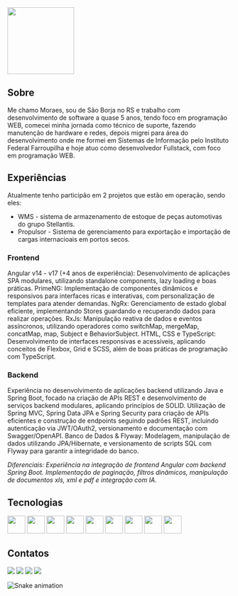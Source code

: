  <img width="150" heigh="150" src="https://github.com/user-attachments/assets/3d6023e9-3b7f-40d2-9626-546ac75cac48" />

## Sobre

Me chamo Moraes, sou de São Borja no RS e trabalho com desenvolvimento de software a quase 5 anos, tendo foco em programação WEB, comecei minha jornada como técnico de suporte, fazendo manutenção de hardware e redes, depois migrei para área do desenvolvimento onde me formei em Sistemas de Informação pelo Instituto Federal Farroupilha e hoje atuo como desenvolvedor Fullstack, com foco em programação WEB.

## Experiências

Atualmente tenho participão em 2 projetos que estão em operação, sendo eles:
- WMS - sistema de armazenamento de estoque de peças automotivas do grupo Stellantis.
- Propulsor - Sistema de gerenciamento para exportação e importação de cargas internacioais em portos secos.

### Frontend 
Angular v14 - v17 (+4 anos de experiência): Desenvolvimento de aplicações SPA modulares, utilizando standalone components, lazy loading e boas práticas. PrimeNG: Implementação de componentes dinâmicos e responsivos para interfaces ricas e interativas, com personalização de templates para atender demandas. NgRx: Gerenciamento de estado global eficiente, implementando Stores guardando e recuperando dados para realizar operações. RxJs: Manipulação reativa de dados e eventos assíncronos, utilizando operadores como switchMap, mergeMap, concatMap, map, Subject e BehaviorSubject. HTML, CSS e TypeScript: Desenvolvimento de interfaces responsivas e acessíveis, aplicando conceitos de Flexbox, Grid e SCSS, além de boas práticas de programação com TypeScript.

### Backend
Experiência no desenvolvimento de aplicações backend utilizando Java e Spring Boot, focado na criação de APIs REST e desenvolvimento de serviços backend modulares, aplicando princípios de SOLID.
Utilização de Spring MVC, Spring Data JPA e Spring Security para criação de APIs eficientes e construção de endpoints seguindo padrões REST, incluindo autenticação via JWT/OAuth2, versionamento e documentação com Swagger/OpenAPI. 
Banco de Dados & Flyway: Modelagem, manipulação de dados utilizando JPA/Hibernate, e versionamento de scripts SQL com Flyway para garantir a integridade do banco. 

*Diferenciais: Experiência na integração de frontend Angular com backend Spring Boot. Implementação de paginação, filtros dinâmicos, manipulação de documentos xls, xml e pdf e integração com IA.*

## Tecnologias

<div>
  <img width="40" heigh="40" src="https://cdn.jsdelivr.net/gh/devicons/devicon@latest/icons/figma/figma-original.svg" />
  <img width="40" heigh="40" src="https://cdn.jsdelivr.net/gh/devicons/devicon@latest/icons/angular/angular-original.svg" />
  <img width="40" heigh="40" src="https://cdn.jsdelivr.net/gh/devicons/devicon@latest/icons/nodejs/nodejs-original.svg" />
  <img width="40" heigh="40" src="https://cdn.jsdelivr.net/gh/devicons/devicon@latest/icons/typescript/typescript-original.svg" />
  <img width="40" heigh="40" src="https://cdn.jsdelivr.net/gh/devicons/devicon@latest/icons/sass/sass-original.svg" />
  <img width="40" heigh="40" src="https://cdn.jsdelivr.net/gh/devicons/devicon@latest/icons/java/java-original.svg" />
  <img width="40" heigh="40" src="https://cdn.jsdelivr.net/gh/devicons/devicon@latest/icons/spring/spring-original.svg" />
  <img width="40" heigh="40" src="https://cdn.jsdelivr.net/gh/devicons/devicon@latest/icons/postgresql/postgresql-original.svg" />
  <img width="40" heigh="40" src="https://cdn.jsdelivr.net/gh/devicons/devicon@latest/icons/mysql/mysql-original.svg" />
</div>

## Contatos
<div>
<a href="https://instagram.com/moraes.escobar" target="_blank"><img loading="lazy" src="https://img.shields.io/badge/-Instagram-%23E4405F?style=for-the-badge&logo=instagram&logoColor=white" target="_blank"></a>
<a href="https://www.twitch.tv/mowzeera" target="_blank"><img loading="lazy" src="https://img.shields.io/badge/Twitch-9146FF?style=for-the-badge&logo=twitch&logoColor=white" target="_blank"></a>
<a href = "mailto:contato@moraesfelicioneto123"><img loading="lazy" src="https://img.shields.io/badge/Gmail-D14836?style=for-the-badge&logo=gmail&logoColor=white" target="_blank"></a>
<a href="https://www.linkedin.com/in/moraes-neto" target="_blank"><img loading="lazy" src="https://img.shields.io/badge/-LinkedIn-%230077B5?style=for-the-badge&logo=linkedin&logoColor=white" target="_blank"></a>   
</div>

![Snake animation](https://github.com/MoraesFS-N/MoraesFS-N/blob/output/github-contribution-grid-snake.svg)

